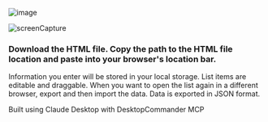 ![image](https://github.com/user-attachments/assets/9d131be1-c276-48f4-b196-767b668b557e)


![screenCapture](https://github.com/user-attachments/assets/095c4373-943d-4c43-b0ff-fe5c871a47c5)
### Download the HTML file. Copy the path to the HTML file location and paste into your browser's location bar.
Information you enter will be stored in your local storage. List items are editable and draggable.
When you want to open the list again in a different browser, export and then import the data. Data is exported in JSON format.

Built using Claude Desktop with DesktopCommander MCP
